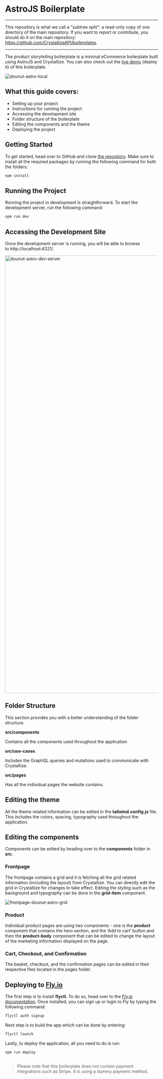 # AstroJS Boilerplate

---

This repository is what we call a "subtree split": a read-only copy of one directory of the main repository. If you want to report or contribute, you should do it on the main repository: https://github.com/CrystallizeAPI/boilerplates.

---

The product storytelling boilerplate is a minimal eCommerce boilerplate built using AstroJS and Crystallize. You can also check out the [live demo](https://dounot.milliseconds.live/) (deploy it) of this boilerplate.

![dounut-astro-local](https://github.com/CrystallizeAPI/boilerplates/assets/26195876/dfe351b9-69dc-4e9e-947b-e89ff07151a7)



## What this guide covers:

- Setting up your project
- Instructions for running the project
- Accessing the development site
- Folder structure of the boilerplate
- Editing the components and the theme
- Deploying the project

## Getting Started

To get started, head over to GitHub and clone [the repository](https://github.com/CrystallizeAPI/dounut-astro). Make sure to install all the required packages by running the following command for both the folders:

```bash
npm install

```

## Running the Project

Running the project in development is straightforward. To start the development server, run the following command:

```bash
npm run dev

```

## Accessing the Development Site

Once the development server is running, you will be able to browse to http://localhost:4321/.

<img width="1437" alt="dounut-astro-dev-server" src="https://github.com/CrystallizeAPI/boilerplates/assets/26195876/d615da75-54dc-4866-a8fd-5054fca3a23e">


## Folder Structure

This section provides you with a better understanding of the folder structure.

**src/components**

Contains all the components used throughout the application

**src/use-cases**

Includes the GraphQL queries and mutations used to communicate with Crystallize.

**src/pages**

Has all the individual pages the website contains.

## Editing the theme

All the theme related information can be edited in the **tailwind.config.js** file. This includes the colors, spacing, typography used throughout the application.

## Editing the components

Components can be edited by heading over to the **components** folder in **src.**

### Frontpage

The frontpage contains a grid and it is fetching all the grid related information (including the layout) from Crystallize. You can directly edit the grid in Crystallize for changes to take effect. Editing the styling such as the background and typography can be done in the **grid-item** component.

![frontpage-dounut-astro-grid](https://github.com/CrystallizeAPI/boilerplates/assets/26195876/80bebeb5-c2eb-4a96-9721-392bac109e17)

### Product

Individual product pages are using two components - one is the **product** component that contains the hero section, and the ‘Add to cart’ button and then the **product-body** component that can be edited to change the layout of the marketing information displayed on the page.

### Cart, Checkout, and Confirmation

The basket, checkout, and the confirmation pages can be edited in their respective files located in the pages folder.

## Deploying to [Fly.io](http://fly.io/)

The first step is to install **flyctl.** To do so, head over to the [Fly.io documentation](https://fly.io/docs/getting-started/installing-flyctl/). Once installed, you can sign up or login to Fly by typing the following command:

```bash
flyctl auth signup

```

Next step is to build the app which can be done by entering:

```bash
flyctl launch

```

Lastly, to deploy the application, all you need to do is run:

```bash
npm run deploy

```

## 

> Please note that this boilerplate does not contain payment integrations such as Stripe. It is using a dummy payment method.
>
